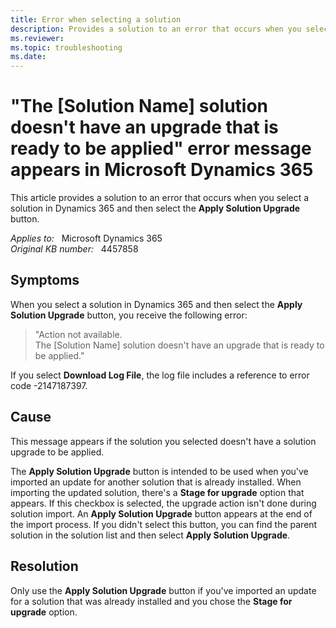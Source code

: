 ```yaml
---
title: Error when selecting a solution
description: Provides a solution to an error that occurs when you select a solution in Dynamics 365 and then select the Apply Solution Upgrade button.
ms.reviewer: 
ms.topic: troubleshooting
ms.date: 
---
```

# "The [Solution Name] solution doesn't have an upgrade that is ready to be applied" error message appears in Microsoft Dynamics 365

This article provides a solution to an error that occurs when you select a solution in Dynamics 365 and then select the **Apply Solution Upgrade** button.

_Applies to:_ &nbsp; Microsoft Dynamics 365  
_Original KB number:_ &nbsp; 4457858

## Symptoms

When you select a solution in Dynamics 365 and then select the **Apply Solution Upgrade** button, you receive the following error:

> "Action not available.  
The [Solution Name] solution doesn't have an upgrade that is ready to be applied."

If you select **Download Log File**, the log file includes a reference to error code -2147187397.

## Cause

This message appears if the solution you selected doesn't have a solution upgrade to be applied.

The **Apply Solution Upgrade** button is intended to be used when you've imported an update for another solution that is already installed. When importing the updated solution, there's a **Stage for upgrade** option that appears. If this checkbox is selected, the upgrade action isn't done during solution import. An **Apply Solution Upgrade** button appears at the end of the import process. If you didn't select this button, you can find the parent solution in the solution list and then select **Apply Solution Upgrade**.

## Resolution

Only use the **Apply Solution Upgrade** button if you've imported an update for a solution that was already installed and you chose the **Stage for upgrade** option.
